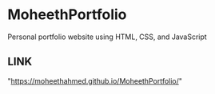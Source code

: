 # MoheethPortfolio
Personal portfolio website using HTML, CSS, and JavaScript
## LINK
"https://moheethahmed.github.io/MoheethPortfolio/"
